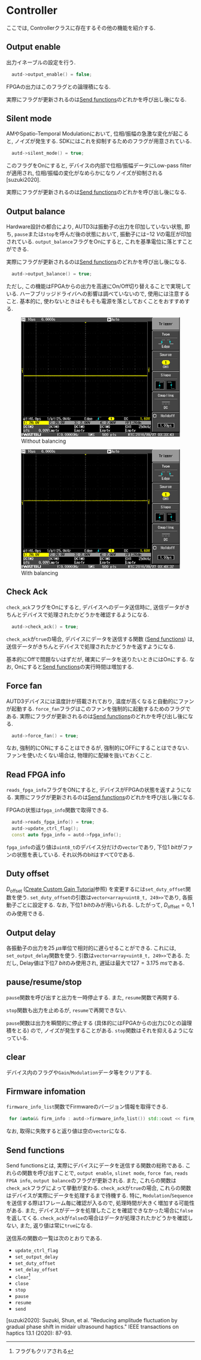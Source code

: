 # Controller

ここでは, Controllerクラスに存在するその他の機能を紹介する.

## Output enable

出力イネーブルの設定を行う.
```cpp
  autd->output_enable() = false;
```
FPGAの出力はこのフラグとの論理積になる.

実際にフラグが更新されるのは[Send functions](#send-functions)のどれかを呼び出し後になる.

## Silent mode

AMやSpatio-Temporal Modulationにおいて, 位相/振幅の急激な変化が起こると, ノイズが発生する.
SDKにはこれを抑制するためのフラグが用意されている.
```cpp
  autd->silent_mode() = true;
```
このフラグをOnにすると, デバイスの内部で位相/振幅データにLow-pass filterが適用され, 位相/振幅の変化がなめらかになりノイズが抑制される[suzuki2020].

実際にフラグが更新されるのは[Send functions](#send-functions)のどれかを呼び出し後になる.

## Output balance

Hardware設計の都合により, AUTD3は振動子の出力を印加していない状態, 即ち, `pause`または`stop`を呼んだ後の状態において, 振動子には$\SI{-12}{V}$の電圧が印加されている.
`output_balance`フラグをOnにすると, これを基準電位に落とすことができる.

実際にフラグが更新されるのは[Send functions](#send-functions)のどれかを呼び出し後になる.

```cpp
  autd->output_balance() = true;
```

ただし, この機能はFPGAからの出力を高速にOn/Off切り替えることで実現している.
ハーフブリッジドライバへの影響は調べていないので, 使用には注意すること.
基本的に, 使わないときはそもそも電源を落としておくことをおすすめする.

<figure>
  <img src="../../fig/Users_Manual/no_balance.jpg"/>
  <figcaption>Without balancing</figcaption>
</figure>

<figure>
  <img src="../../fig/Users_Manual/balance.jpg"/>
  <figcaption>With balancing</figcaption>
</figure>

## Check Ack

`check_ack`フラグをOnにすると, デバイスへのデータ送信時に, 送信データがきちんとデバイスで処理されたかどうかを確認するようになる.
```cpp
  autd->check_ack() = true;
```
`check_ack`が`true`の場合, デバイスにデータを送信する関数 ([Send functions](#send-functions)) は, 送信データがきちんとデバイスで処理されたかどうかを返すようになる.

基本的にOffで問題ないはずだが, 確実にデータを送りたいときにはOnにする.
なお, Onにすると[Send functions](#send-functions)の実行時間は増加する.

## Force fan

AUTD3デバイスには温度計が搭載されており, 温度が高くなると自動的にファンが起動する.
`force_fan`フラグはこのファンを強制的に起動するためのフラグである.
実際にフラグが更新されるのは[Send functions](#send-functions)のどれかを呼び出し後になる.

```cpp
  autd->force_fan() = true;
```

なお, 強制的にONにすることはできるが, 強制的にOFFにすることはできない.
ファンを使いたくない場合は, 物理的に配線を抜いておくこと.

## Read FPGA info

`reads_fpga_info`フラグをONにすると, デバイスがFPGAの状態を返すようになる.
実際にフラグが更新されるのは[Send functions](#send-functions)のどれかを呼び出し後になる.

FPGAの状態は`fpga_info`関数で取得できる.
```cpp
  autd->reads_fpga_info() = true;
  autd->update_ctrl_flag();
  const auto fpga_info = autd->fpga_info();
```
`fpga_info`の返り値は`uint8_t`のデバイス分だけの`vector`であり, 下位$\SI{1}{bit}$がファンの状態を表している.
それ以外のbitはすべて0である.

## Duty offset

$D_\text{offset}$ ([Create Custom Gain Tutorial](gain.md#create-custom-gain-tutorial)参照) を変更するには`set_duty_offset`関数を使う.
`set_duty_offset`の引数は`vector<array<uint8_t, 249>>`であり, 各振動子ごとに設定する.
なお, 下位$\SI{1}{bit}$のみが用いられる.
したがって, $D_\text{offset}=0,1$のみ使用できる.

## Output delay

各振動子の出力を$\SI{25}{μs}$単位で相対的に遅らせることができる.
これには, `set_output_delay`関数を使う.
引数は`vector<array<uint8_t, 249>>`である.
ただし, Delay値は下位$\SI{7}{bit}$のみ使用され, 遅延は最大で$127=\SI{3.175}{ms}$である.

## pause/resume/stop

`pause`関数を呼び出すと出力を一時停止する.
また, `resume`関数で再開する.

`stop`関数も出力を止めるが, `resume`で再開できない.

`pause`関数は出力を瞬間的に停止する (具体的にはFPGAからの出力に0との論理積をとる) ので, ノイズが発生することがある.
`stop`関数はそれを抑えるようになっている.

## clear

デバイス内のフラグや`Gain`/`Modulation`データ等をクリアする.

## Firmware infomation

`firmware_info_list`関数でFirmwareのバージョン情報を取得できる.

```cpp
 for (auto&& firm_info : autd->firmware_info_list()) std::cout << firm_info << std::endl;
```

なお, 取得に失敗すると返り値は空の`vector`になる.

## Send functions

Send functionsとは, 実際にデバイスにデータを送信する関数の総称である.
これらの関数を呼び出すことで, `output enable`, `slinet mode`, `force fan`, `reads FPGA info`, `output balance`のフラグが更新される.
また, これらの関数は`check_ack`フラグによって挙動が変わる.
`check_ack`が`true`の場合, これらの関数はデバイスが実際にデータを処理するまで待機する.
特に, `Modulation`/`Sequence`を送信する際は1フレーム毎に確認が入るので, 処理時間が大きく増加する可能性がある.
また, デバイスがデータを処理したことを確認できなかった場合に`false`を返してくる.
`check_ack`が`false`の場合はデータが処理されたかどうかを確認しない, また, 返り値は常に`true`になる.

送信系の関数の一覧は次のとおりである.

* `update_ctrl_flag`
* `set_output_delay`
* `set_duty_offset`
* `set_delay_offset`
* `clear`[^fn_clear]
* `close`
* `stop`
* `pause`
* `resume`
* `send`

[^fn_clear]: フラグもクリアされる

[suzuki2020]: Suzuki, Shun, et al. "Reducing amplitude fluctuation by gradual phase shift in midair ultrasound haptics." IEEE transactions on haptics 13.1 (2020): 87-93.